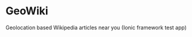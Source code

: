GeoWiki
=================================
Geolocation based Wikipedia articles near you (Ionic framework test app)
